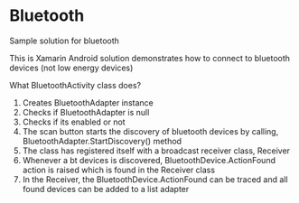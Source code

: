 # Bluetooth
Sample solution for bluetooth

This is Xamarin Android solution demonstrates how to connect to bluetooth devices (not low energy devices) 

What BluetoothActivity class does?

1) Creates BluetoothAdapter instance
2) Checks if BluetoothAdapter is null
3) Checks if its enabled or not
4) The scan button starts the discovery of bluetooth devices by calling, BluetoothAdapter.StartDiscovery() method
5) The class has registered itself with a broadcast receiver class, Receiver
6) Whenever a bt devices is discovered,  BluetoothDevice.ActionFound action is raised which is found in the Receiver class
7) In the Receiver, the  BluetoothDevice.ActionFound can be traced and all found devices can be added to a list adapter
